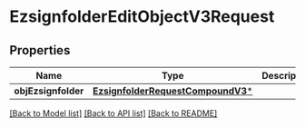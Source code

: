 # EzsignfolderEditObjectV3Request

## Properties
Name | Type | Description | Notes
------------ | ------------- | ------------- | -------------
**objEzsignfolder** | [**EzsignfolderRequestCompoundV3***](EzsignfolderRequestCompoundV3.md) |  | 

[[Back to Model list]](../README.md#documentation-for-models) [[Back to API list]](../README.md#documentation-for-api-endpoints) [[Back to README]](../README.md)


